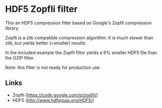 HDF5 Zopfli filter 
===================

This an HDF5 compression filter based on Google's Zopfli compression library.

Zopfli is a zlib compatible compression algorithm. It is much slower than zlib, but yields better (=smaller) results.

In the included example the Zopfli filter yields a 9% smaller HDF5 file than the GZIP filter. 

Note: this filter is not ready for production use 

Links
------
 * Zopfli (https://code.google.com/p/zopfli/)
 * HDF5 (http://www.hdfgroup.org/HDF5/)
